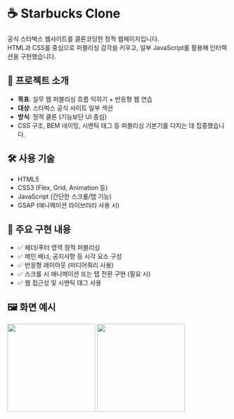 # ☕ Starbucks Clone

공식 스타벅스 웹사이트를 클론코딩한 정적 웹페이지입니다.  
HTML과 CSS를 중심으로 퍼블리싱 감각을 키우고, 일부 JavaScript를 활용해 인터랙션을 구현했습니다.

## 🌱 프로젝트 소개

- **목표**: 실무 웹 퍼블리싱 흐름 익히기 + 반응형 웹 연습
- **대상**: 스타벅스 공식 사이트 일부 섹션
- **방식**: 정적 클론 (기능보단 UI 중심)
- CSS 구조, BEM 네이밍, 시맨틱 태그 등 퍼블리싱 기본기를 다지는 데 집중했습니다.

## 🛠 사용 기술

- HTML5
- CSS3 (Flex, Grid, Animation 등)
- JavaScript (간단한 스크롤/탭 기능)
- GSAP (애니메이션 라이브러리 사용 시)

## 📌 주요 구현 내용

- ✅ 헤더/푸터 영역 정적 퍼블리싱
- ✅ 메인 배너, 공지사항 등 시각 요소 구성
- ✅ 반응형 레이아웃 (미디어쿼리 사용)
- ✅ 스크롤 시 애니메이션 또는 탭 전환 구현 (필요 시)
- ✅ 웹 접근성 및 시맨틱 태그 사용

## 🖼️ 화면 예시
<img src="https://github.com/user-attachments/assets/cad3df93-9a17-4222-b8cd-f4273fa8a4f3" width="200"/>
<img src="https://github.com/user-attachments/assets/686549e4-5d3d-4334-8f79-6400a22a5328" width="200"/>


